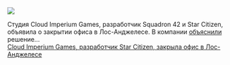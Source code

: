 <!--2025-03-31 14:42:27-->
<div class="yb">
  <div class="rss smaller1 habr"><img src="https://habrastorage.org/getpro/habr/upload_files/06f/381/b9a/06f381b9a2f1408e353ffb33ecadcdb2.jpg" /><p>Студия Cloud Imperium Games, разработчик Squadron 42 и Star Citizen, объявила о закрытии офиса в Лос-Анджелесе. В компании <a href="https://mailchi.mp/cloudimperiumgames/chairmans-club-special-gift-3212025" rel="noopener noreferrer nofollow">объяснили </a>решение... <br><a class="light" href="https://habr.com/ru/news/896188/?utm_source=habrahabr&utm_medium=rss&utm_campaign=896188">Cloud Imperium Games, разработчик Star Citizen, закрыла офис в Лос-Анджелесе</a></div>
</div>
